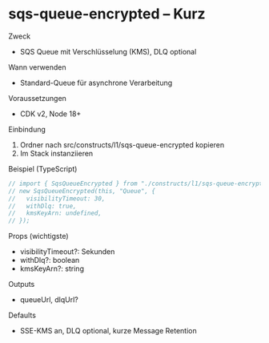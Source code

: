 # sqs-queue-encrypted – Kurz

Zweck
- SQS Queue mit Verschlüsselung (KMS), DLQ optional

Wann verwenden
- Standard-Queue für asynchrone Verarbeitung

Voraussetzungen
- CDK v2, Node 18+

Einbindung
1) Ordner nach src/constructs/l1/sqs-queue-encrypted kopieren
2) Im Stack instanziieren

Beispiel (TypeScript)
```ts
// import { SqsQueueEncrypted } from "./constructs/l1/sqs-queue-encrypted";
// new SqsQueueEncrypted(this, "Queue", {
//   visibilityTimeout: 30,
//   withDlq: true,
//   kmsKeyArn: undefined,
// });
```

Props (wichtigste)
- visibilityTimeout?: Sekunden
- withDlq?: boolean
- kmsKeyArn?: string

Outputs
- queueUrl, dlqUrl?

Defaults
- SSE-KMS an, DLQ optional, kurze Message Retention
